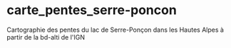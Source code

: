 # carte_pentes_serre-poncon
Cartographie des pentes du lac de Serre-Ponçon dans les Hautes Alpes à partir de la bd-alti de l'IGN
